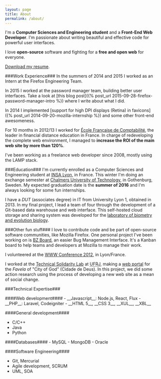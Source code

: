 ```yaml
---
layout: page
title: About
permalink: /about/
---
```


I'm a __Computer Sciences and Engineering student__ and a __Front-End Web Developer__. I'm passionate about writing beautiful and effective code for powerful user interfaces.

I love __open-source__ software and fighting for a __free and open web__ for everyone.

[Download my resume](/resume.pdf).

###Work Experience###
In the summers of 2014 and 2015 I worked as an Intern at the Firefox Engineering Team.

In 2015 I worked at the password manager team, building better user interfaces. Take a look at [this blog post]({% post_url 2015-09-28-firefox-password-manager-intro %}) where I write about what I did.

In 2014 I implemented [support for high DPI displays (Retina) in favicons]({% post_url 2014-09-20-mozilla-internship %}) and some other front-end awesomeness.

For 10 months in 2012/13 I worked for [École Française de Comptabilité](http://efcformation.com/), the leader in financial distance education in France. In charge of redeveloping the complete web environment, I managed to __increase the ROI of the main web site by more than 120%__.

I've been working as a freelance web developer since 2008, mostly using the LAMP stack.

###Education###
I'm currently enrolled as a Computer Sciences and Engineering student at [INSA Lyon](http://insa-lyon.fr/en), in France. This winter I'm doing an exchange semester at [Chalmers University of Technology](http://www.chalmers.se/en/Pages/default.aspx), in Gothenburg, Sweden.
My expected graduation date is the __summer of 2016__ and I'm always looking for some fun internships.

I have a _DUT_ (associates degree) in IT from University Lyon 1, obtained in 2013. In my final project, I lead a team of four through the development of a Git-based data warehouse and web interface. This self-hosted cloud storage and sharing system was developed for the [laboratory of biometry and evolution biology](http://lbbe.univ-lyon1.fr/?lang=en).

###Other fun stuff###
I love to contribute code and be part of open-source software communities, like Mozilla Firefox. One personal project I've been working on is [BZ Board](https://github.com/BZBoard/bzboard), an easier Bug Management Interface. It's a Kanban board to help teams and developers at Mozilla to manage their work.

I volunteered at the [WWW Conference 2012](http://www2012.org/), in Lyon/France.

I worked at the [Technical Solidarity Lab](http://www.soltec.ufrj.br/) at <abbr title="Rio de Janeiro Federal University">UFRJ</abbr>, making a [web portal](http://cidadededeus.org.br/) for the _Favela_ of "City of God" (Cidade de Deus). In this project, we did some action research using the process of developing a new web site as a mean of social change.

###Technical Expertise###
<div class="col">
####Web development####
- __Javascript__: Node.js, React, Flux
- __PHP__: Laravel, Codeigniter
- __HTML 5__, __CSS 3__, __XUL__, __XBL__

####General development####
- C/C++
- Java
- Python
</div>
<div class="col">
####Databases####
- MySQL
- MongoDB
- Oracle

####Software Engineering####
- Git, Mercurial
- Agile development, SCRUM
- UML, SOA
</div>
<div class="clearfix"></div>
